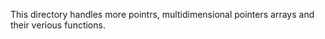 This directory handles more pointrs, multidimensional pointers arrays and their verious functions.	
